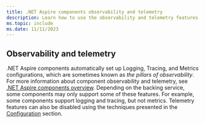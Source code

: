 ```yaml
---
title: .NET Aspire components observability and telemetry
description: Learn how to use the observability and telemetry features of .NET Aspire components.
ms.topic: include
ms.date: 11/11/2023
---
```


## Observability and telemetry

.NET Aspire components automatically set up Logging, Tracing, and Metrics configurations, which are sometimes known as *the pillars of observability*. For more information about component observability and telemetry, see [.NET Aspire components overview](../components-overview.md). Depending on the backing service, some components may only support some of these features. For example, some components support logging and tracing, but not metrics. Telemetry features can also be disabled using the techniques presented in the [Configuration](#configuration) section.
